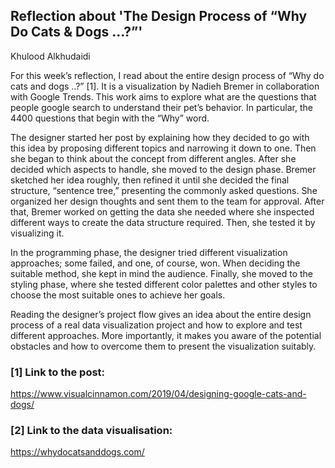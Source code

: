 ## Reflection about 'The Design Process of “Why Do Cats & Dogs ...?”'

Khulood Alkhudaidi


<p> For this week’s reflection, I read about the entire design process of “Why do cats and dogs ..?” [1]. It is a visualization by Nadieh Bremer in collaboration with Google Trends. This work aims to explore what are the questions that people google search to understand their pet’s behavior. In particular, the 4400 questions that begin with the “Why” word.</p> 
<p> The designer started her post by explaining how they decided to go with this idea by proposing different topics and narrowing it down to one. Then she began to think about the concept from different angles. After she decided which aspects to handle, she moved to the design phase. Bremer sketched her idea roughly, then refined it until she decided the final structure, “sentence tree,” presenting the commonly asked questions. She organized her design thoughts and sent them to the team for approval. After that, Bremer worked on getting the data she needed where she inspected different ways to create the data structure required. Then,  she tested it by visualizing it. </p>
<p> In the programming phase, the designer tried different visualization approaches; some failed, and one, of course, won. When deciding the suitable method, she kept in mind the audience. Finally, she moved to the styling phase, where she tested different color palettes and other styles to choose the most suitable ones to achieve her goals. </p>
<p> Reading the designer’s project flow gives an idea about the entire design process of a real data visualization project and how to explore and test different approaches. More importantly, it makes you aware of the potential obstacles and how to overcome them to present the visualization suitably. </p>


### [1] Link to the post:
https://www.visualcinnamon.com/2019/04/designing-google-cats-and-dogs/

### [2] Link to the data visualisation:
https://whydocatsanddogs.com/
